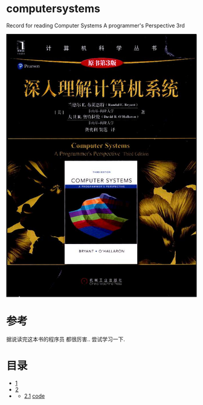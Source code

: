 # computersystems
Record for reading Computer Systems A programmer's Perspective 3rd

![label](https://github.com/bluefalconjun/computersystems/blob/master/refs/booklabel.jpg)

# 参考
据说读完这本书的程序员 都很厉害.. 尝试学习一下.

# 目录

- [1](https://github.com/bluefalconjun/computersystems/blob/master/chapters/c1.md)
- [2](https://github.com/bluefalconjun/computersystems/blob/master/chapters/c2.md)
- - [2.1](https://github.com/bluefalconjun/computersystems/blob/master/chapters/c2.1.md)   [code](https://github.com/bluefalconjun/computersystems/blob/master/samplecode/go/c2.1.go)
